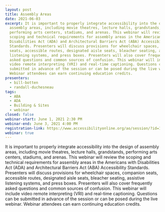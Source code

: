 ```yaml
---
layout: post
title: Assembly Areas
date: 2021-06-03
excerpt: It is important to properly integrate accessibility into the design of
  assembly areas, including movie theatres, lecture halls, grandstands,
  performing arts centers, stadiums, and arenas. This webinar will review the
  scoping and technical requirements for assembly areas in the Americans with
  Disabilities Act (ADA) and Architectural Barriers Act (ABA) Accessibility
  Standards. Presenters will discuss provisions for wheelchair spaces, companion
  seats, accessible routes, designated aisle seats, bleacher seating, assistive
  listening systems, and press boxes. Presenters will also cover frequently
  asked questions and common sources of confusion. This webinar will include
  video remote interpreting (VRI) and real-time captioning. Questions can be
  submitted in advance of the session or can be posed during the live webinar.
  Webinar attendees can earn continuing education credits.
presenters:
  - bill-botten
  - randall-duchesneau
tags:
  - ABA
  - ADA
  - Building & Sites
  - webinar
closed: false
webinar-start: June 1, 2021 2:30 PM
webinar-end: June 3, 2021 4:00 PM
registration-link: https://www.accessibilityonline.org/ao/session/?id=110932
webinar: true
---
```

It is important to properly integrate accessibility into the design of assembly areas, including movie theatres, lecture halls, grandstands, performing arts centers, stadiums, and arenas. This webinar will review the scoping and technical requirements for assembly areas in the Americans with Disabilities Act (ADA) and Architectural Barriers Act (ABA) Accessibility Standards. Presenters will discuss provisions for wheelchair spaces, companion seats, accessible routes, designated aisle seats, bleacher seating, assistive listening systems, and press boxes. Presenters will also cover frequently asked questions and common sources of confusion. This webinar will include video remote interpreting (VRI) and real-time captioning. Questions can be submitted in advance of the session or can be posed during the live webinar. Webinar attendees can earn continuing education credits.